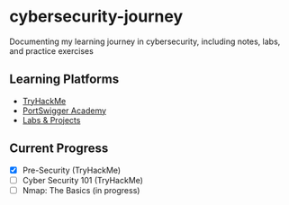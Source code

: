 # cybersecurity-journey

Documenting my learning journey in cybersecurity, including notes, labs, and practice exercises

## Learning Platforms
- [TryHackMe](./TryHackMe)
- [PortSwigger Academy](./PortSwigger)
- [Labs & Projects](./Labs)

## Current Progress
- [x] Pre-Security (TryHackMe)
- [ ] Cyber Security 101 (TryHackMe)
- [ ] Nmap: The Basics (in progress)
